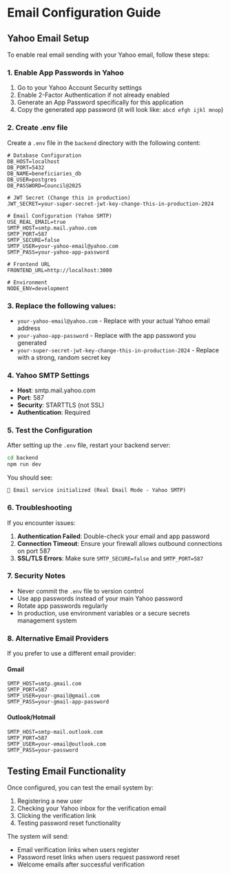 # Email Configuration Guide

## Yahoo Email Setup

To enable real email sending with your Yahoo email, follow these steps:

### 1. Enable App Passwords in Yahoo

1. Go to your Yahoo Account Security settings
2. Enable 2-Factor Authentication if not already enabled
3. Generate an App Password specifically for this application
4. Copy the generated app password (it will look like: `abcd efgh ijkl mnop`)

### 2. Create .env file

Create a `.env` file in the `backend` directory with the following content:

```env
# Database Configuration
DB_HOST=localhost
DB_PORT=5432
DB_NAME=beneficiaries_db
DB_USER=postgres
DB_PASSWORD=Council@2025

# JWT Secret (Change this in production)
JWT_SECRET=your-super-secret-jwt-key-change-this-in-production-2024

# Email Configuration (Yahoo SMTP)
USE_REAL_EMAIL=true
SMTP_HOST=smtp.mail.yahoo.com
SMTP_PORT=587
SMTP_SECURE=false
SMTP_USER=your-yahoo-email@yahoo.com
SMTP_PASS=your-yahoo-app-password

# Frontend URL
FRONTEND_URL=http://localhost:3000

# Environment
NODE_ENV=development
```

### 3. Replace the following values:

- `your-yahoo-email@yahoo.com` - Replace with your actual Yahoo email address
- `your-yahoo-app-password` - Replace with the app password you generated
- `your-super-secret-jwt-key-change-this-in-production-2024` - Replace with a strong, random secret key

### 4. Yahoo SMTP Settings

- **Host**: smtp.mail.yahoo.com
- **Port**: 587
- **Security**: STARTTLS (not SSL)
- **Authentication**: Required

### 5. Test the Configuration

After setting up the `.env` file, restart your backend server:

```bash
cd backend
npm run dev
```

You should see:
```
📧 Email service initialized (Real Email Mode - Yahoo SMTP)
```

### 6. Troubleshooting

If you encounter issues:

1. **Authentication Failed**: Double-check your email and app password
2. **Connection Timeout**: Ensure your firewall allows outbound connections on port 587
3. **SSL/TLS Errors**: Make sure `SMTP_SECURE=false` and `SMTP_PORT=587`

### 7. Security Notes

- Never commit the `.env` file to version control
- Use app passwords instead of your main Yahoo password
- Rotate app passwords regularly
- In production, use environment variables or a secure secrets management system

### 8. Alternative Email Providers

If you prefer to use a different email provider:

#### Gmail
```env
SMTP_HOST=smtp.gmail.com
SMTP_PORT=587
SMTP_USER=your-gmail@gmail.com
SMTP_PASS=your-gmail-app-password
```

#### Outlook/Hotmail
```env
SMTP_HOST=smtp-mail.outlook.com
SMTP_PORT=587
SMTP_USER=your-email@outlook.com
SMTP_PASS=your-password
```

## Testing Email Functionality

Once configured, you can test the email system by:

1. Registering a new user
2. Checking your Yahoo inbox for the verification email
3. Clicking the verification link
4. Testing password reset functionality

The system will send:
- Email verification links when users register
- Password reset links when users request password reset
- Welcome emails after successful verification
